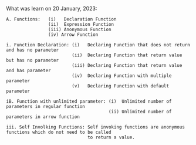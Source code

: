What was learn on 20 January, 2023:

    A. Functions:   (i)   Declaration Function
                    (ii)  Expression Function
                    (iii) Anonymous Function
                    (iv) Arrow Function

    i. Function Declaration: (i)   Declaring Function that does not return and has no parameter
                             (ii)  Declaring Function that return value but has no parameter
                             (iii) Declaring Function that return value and has parameter
                             (iv)  Declaring Function with multiple parameter
                             (v)   Declaring Function with default parameter

    iB. Function with unlimited parameter: (i)  Unlimited number of parameters in regular function
                                           (ii) Unlimited number of parameters in arrow function
                                        
    iii. Self Involking Functions: Self invoking functions are anonymous functions which do not need to be called 
                                   to return a value.
